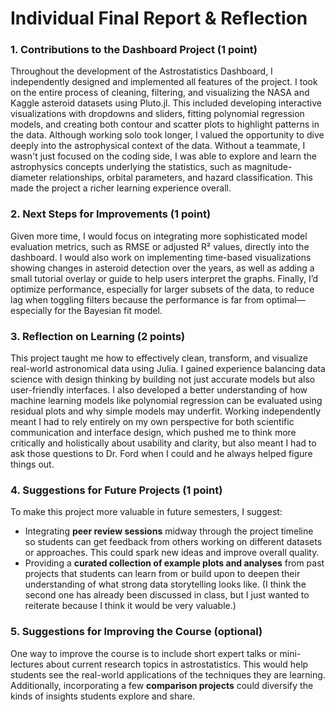 # Individual Final Report & Reflection

### 1. Contributions to the Dashboard Project (1 point)
Throughout the development of the Astrostatistics Dashboard, I independently designed and implemented all features of the project. I took on the entire process of cleaning, filtering, and visualizing the NASA and Kaggle asteroid datasets using Pluto.jl. This included developing interactive visualizations with dropdowns and sliders, fitting polynomial regression models, and creating both contour and scatter plots to highlight patterns in the data. Although working solo took longer, I valued the opportunity to dive deeply into the astrophysical context of the data. Without a teammate, I wasn't just focused on the coding side, I was able to explore and learn the astrophysics concepts underlying the statistics, such as magnitude-diameter relationships, orbital parameters, and hazard classification. This made the project a richer learning experience overall.

### 2. Next Steps for Improvements (1 point)
Given more time, I would focus on integrating more sophisticated model evaluation metrics, such as RMSE or adjusted R² values, directly into the dashboard. I would also work on implementing time-based visualizations showing changes in asteroid detection over the years, as well as adding a small tutorial overlay or guide to help users interpret the graphs. Finally, I’d optimize performance, especially for larger subsets of the data, to reduce lag when toggling filters because the performance is far from optimal—especially for the Bayesian fit model.

### 3. Reflection on Learning (2 points)
This project taught me how to effectively clean, transform, and visualize real-world astronomical data using Julia. I gained experience balancing data science with design thinking by building not just accurate models but also user-friendly interfaces. I also developed a better understanding of how machine learning models like polynomial regression can be evaluated using residual plots and why simple models may underfit. Working independently meant I had to rely entirely on my own perspective for both scientific communication and interface design, which pushed me to think more critically and holistically about usability and clarity, but also meant I had to ask those questions to Dr. Ford when I could and he always helped figure things out.

### 4. Suggestions for Future Projects (1 point)
To make this project more valuable in future semesters, I suggest:
- Integrating **peer review sessions** midway through the project timeline so students can get feedback from others working on different datasets or approaches. This could spark new ideas and improve overall quality.
- Providing a **curated collection of example plots and analyses** from past projects that students can learn from or build upon to deepen their understanding of what strong data storytelling looks like. (I think the second one has already been discussed in class, but I just wanted to reiterate because I think it would be very valuable.)

### 5. Suggestions for Improving the Course (optional)
One way to improve the course is to include short expert talks or mini-lectures about current research topics in astrostatistics. This would help students see the real-world applications of the techniques they are learning. Additionally, incorporating a few **comparison projects** could diversify the kinds of insights students explore and share.
